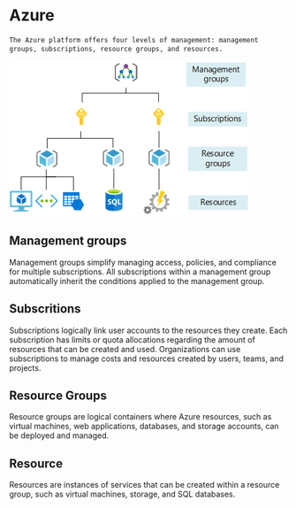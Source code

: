 # Azure
```
The Azure platform offers four levels of management: management groups, subscriptions, resource groups, and resources.
```
![Alt text for image](./images/scope-levels.png)

## Management groups 
Management groups simplify managing access, policies, and compliance for multiple subscriptions. All subscriptions within a management group automatically inherit the conditions applied to the management group.

## Subscritions
Subscriptions logically link user accounts to the resources they create. Each subscription has limits or quota allocations regarding the amount of resources that can be created and used. Organizations can use subscriptions to manage costs and resources created by users, teams, and projects.

## Resource Groups
Resource groups are logical containers where Azure resources, such as virtual machines, web applications, databases, and storage accounts, can be deployed and managed.

## Resource
Resources are instances of services that can be created within a resource group, such as virtual machines, storage, and SQL databases.
